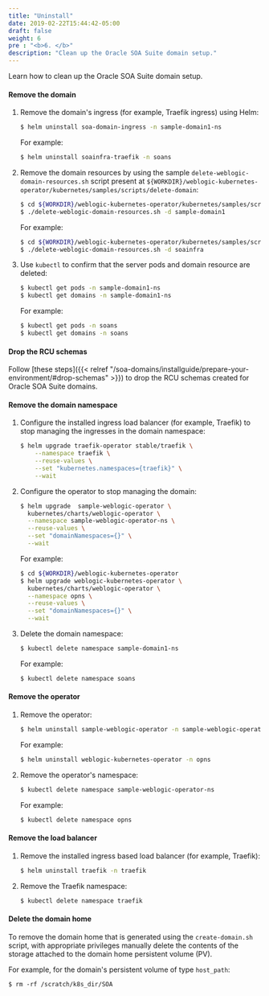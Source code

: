 ```yaml
---
title: "Uninstall"
date: 2019-02-22T15:44:42-05:00
draft: false
weight: 6
pre : "<b>6. </b>"
description: "Clean up the Oracle SOA Suite domain setup."
---
```


Learn how to clean up the Oracle SOA Suite domain setup.

#### Remove the domain

1.	Remove the domain's ingress (for example, Traefik ingress) using Helm:

    ```bash
    $ helm uninstall soa-domain-ingress -n sample-domain1-ns
    ```
    For example:
    ```bash
    $ helm uninstall soainfra-traefik -n soans
    ```


1.	Remove the domain resources by using the sample `delete-weblogic-domain-resources.sh` script present at `${WORKDIR}/weblogic-kubernetes-operator/kubernetes/samples/scripts/delete-domain`:

    ```bash
	$ cd ${WORKDIR}/weblogic-kubernetes-operator/kubernetes/samples/scripts/delete-domain
    $ ./delete-weblogic-domain-resources.sh -d sample-domain1
    ```
    For example:
    ```bash
	$ cd ${WORKDIR}/weblogic-kubernetes-operator/kubernetes/samples/scripts/delete-domain
    $ ./delete-weblogic-domain-resources.sh -d soainfra
    ```

1.	Use `kubectl` to confirm that the server pods and domain resource are deleted:

    ```bash
    $ kubectl get pods -n sample-domain1-ns
    $ kubectl get domains -n sample-domain1-ns
    ```
    For example:
    ```bash
    $ kubectl get pods -n soans
    $ kubectl get domains -n soans
    ```

#### Drop the RCU schemas

Follow [these steps]({{< relref "/soa-domains/installguide/prepare-your-environment/#drop-schemas" >}}) to drop the RCU schemas created for Oracle SOA Suite domains.

#### Remove the domain namespace

1.	Configure the installed ingress load balancer (for example, Traefik) to stop managing the ingresses in the domain namespace:

    ```bash
    $ helm upgrade traefik-operator stable/traefik \
        --namespace traefik \
        --reuse-values \
        --set "kubernetes.namespaces={traefik}" \
        --wait
    ```

1.	Configure the operator to stop managing the domain:

    ```bash
    $ helm upgrade  sample-weblogic-operator \
      kubernetes/charts/weblogic-operator \
      --namespace sample-weblogic-operator-ns \
      --reuse-values \
      --set "domainNamespaces={}" \
      --wait
    ```
    For example:
    ```bash
	$ cd ${WORKDIR}/weblogic-kubernetes-operator
    $ helm upgrade weblogic-kubernetes-operator \
      kubernetes/charts/weblogic-operator \
      --namespace opns \
      --reuse-values \
      --set "domainNamespaces={}" \
      --wait
    ```
1.	Delete the domain namespace:

    ```bash
    $ kubectl delete namespace sample-domain1-ns
    ```
    For example:
    ```bash
    $ kubectl delete namespace soans
    ```

#### Remove the operator

1.	Remove the operator:

    ```bash
    $ helm uninstall sample-weblogic-operator -n sample-weblogic-operator-ns
    ```
    For example:
    ```bash
    $ helm uninstall weblogic-kubernetes-operator -n opns
    ```

1.	Remove the operator's namespace:

    ```bash
    $ kubectl delete namespace sample-weblogic-operator-ns
    ```
    For example:
    ```bash
    $ kubectl delete namespace opns
    ```

#### Remove the load balancer

1.	Remove the installed ingress based load balancer (for example, Traefik):

    ```bash
    $ helm uninstall traefik -n traefik
    ```

1.	Remove the Traefik namespace:

    ```bash
    $ kubectl delete namespace traefik
    ```

#### Delete the domain home

To remove the domain home that is generated using the `create-domain.sh` script, with appropriate privileges manually delete the contents of the storage attached to the domain home persistent volume (PV).

For example, for the domain's persistent volume of type `host_path`:
```
$ rm -rf /scratch/k8s_dir/SOA
```
